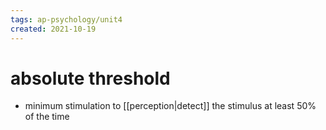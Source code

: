 ```yaml
---
tags: ap-psychology/unit4 
created: 2021-10-19
---
```


# absolute threshold

- minimum stimulation to [[perception|detect]] the stimulus at least 50% of the time 

